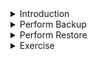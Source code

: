 <details>
<summary>Introduction</summary>
<br>

  <img width="735" alt="image" src="https://user-images.githubusercontent.com/75510135/165522162-c06265c8-3975-4693-83de-4693e6860398.png">

  <img width="952" alt="image" src="https://user-images.githubusercontent.com/75510135/165522216-c693677d-13c9-4736-a9b5-fd81d951bf26.png">

  <img width="973" alt="image" src="https://user-images.githubusercontent.com/75510135/165522274-487e9181-f17b-476a-b0c6-42993c041007.png">

  
</details>

<details>
<summary>Perform Backup</summary>
<br>

  <img width="821" alt="image" src="https://user-images.githubusercontent.com/75510135/165522392-e974e85d-fc0a-4f19-b410-303f6aff71b4.png">

 
</details>

<details>
<summary>Perform Restore</summary>
<br>

  <img width="831" alt="image" src="https://user-images.githubusercontent.com/75510135/165522500-35547d79-0daf-43c7-b73f-388095371aa7.png">

</details>


<details>
<summary>Exercise</summary>
<br>

  ```
            ********************************************************************************************

          1. PRE-REQ: Installing "etcdctl" client:
          ----------------------------------------

          Ensure if "etcdctl" command line tool is available by running below command. 

          export ETCDCTL_API=3
          etcdctl version

          If not available, then you can do the same by following below steps.

          ----------

          mv /tmp/etcd-download-test/etcdctl /usr/bin

          ETCD_VER=v3.4.14

          # choose either URL
          GOOGLE_URL=https://storage.googleapis.com/etcd
          GITHUB_URL=https://github.com/etcd-io/etcd/releases/download
          DOWNLOAD_URL=${GOOGLE_URL}

          rm -f /tmp/etcd-${ETCD_VER}-linux-amd64.tar.gz
          rm -rf /tmp/etcd-download-test && mkdir -p /tmp/etcd-download-test

          curl -L ${DOWNLOAD_URL}/${ETCD_VER}/etcd-${ETCD_VER}-linux-amd64.tar.gz -o /tmp/etcd-${ETCD_VER}-linux-amd64.tar.gz
          tar xzvf /tmp/etcd-${ETCD_VER}-linux-amd64.tar.gz -C /tmp/etcd-download-test --strip-components=1
          rm -f /tmp/etcd-${ETCD_VER}-linux-amd64.tar.gz

          mv /tmp/etcd-download-test/etcdctl /usr/bin

          ----------

          Referece: https://github.com/etcd-io/etcd/releases

          *********************************************************************************************


          1. Deploy sample Pod for testing:
          ~~~~~~~~~~~~~~~~~~~~~~~~~~~~~~~~~

          kubectl run nginx-pod --image=nginx


          *********************************************************************************************


          2. Backing up ETCD Database:
          ~~~~~~~~~~~~~~~~~~~~~~~~~~~~


          2a. Set ETCDCTL_API version to 3:
          ---------------------------------
          export ETCDCTL_API=3
          etcdctl version


          2b. Taking ETCD Backup:
          -----------------------
          etcdctl --endpoints=https://127.0.0.1:2379 \
                  --cacert=/etc/kubernetes/pki/etcd/ca.crt \
                  --cert=/etc/kubernetes/pki/etcd/server.crt \
                  --key=/etc/kubernetes/pki/etcd/server.key \
                  snapshot save /opt/snapshot-pre-boot.db

          2c. ETCD Backup - Status:
          -------------------------
          etcdctl --write-out=table snapshot status /opt/snapshot-pre-boot.db



          *********************************************************************************************

          3. Delete Pod:
          --------------
          Delete sample Pod after taking backup. Plan is, when we "restore" ETCD DB, this Pod should be there.

          kubectl get pods
          kubectl delete pod nginx-pod
          kubectl get pods

          *********************************************************************************************


          4. Restoring ETCD DB:
          ---------------------

          4a). 

          etcdctl  --data-dir /var/lib/etcd-from-backup \
                   snapshot restore /opt/snapshot-pre-boot.db

          ---------------------------------------------------------------------------------------------

          ls -l /var/lib/etcd-from-backup/

          ---------------------------------------------------------------------------------------------


          4b). 

          ETCD Pod (and other Kubernetes Components runs) as Static Pods in kube-system namespace. 

          You can update respective component configuration by updating YAML files in /etc/kubernetes/manifests/

          To update new ETCD Data Directory location we need to update the ETCD Pod YAML file /etc/kubernetes/manifests/etcd.yaml


          cp /etc/kubernetes/manifests/etcd.yaml /tmp/etcd.yaml.bak

          vim /etc/kubernetes/manifests/etcd.yaml 
          --------------------
             ...
             ...
             volumes:
             ...
             ...
             - hostPath:
                 path: /var/lib/etcd-from-backup   #new-data-dir. In my case, I have already configured.
                 type: DirectoryOrCreate
               name: etcd-data
          status: {}   

          /etc/kubernetes/pki/etcd

          4c). Wait for about 2/3 mins and check "etcd-master" Pod status:
          ----------------------------------------------------------------   
          kubectl get pods -n kube-system | grep etcd

          # IF it is pending even after few minutes, try delete the etcd-master pod. Since this is "static pod", K8s will create from above etcd.yaml file
          kubectl delete pods etcd-master -n kube-system --grace-period=0 --force

          Wait for few mins and test the same.
          kubectl get pods -n kube-system | grep etcd


          *********************************************************************************************


          5. Validate:
          -------------

          5a). Ensure, nginx-pod created in above step 1 exist after we successful restore ETCD DB.
          -----------------------------------------------------------------------------------------
          kubectl get pod nginx-pod

          5b). Deploy another sample to ensure we are able to deploy new Pods after restoring ETCD DB.
          --------------------------------------------------------------------------------------------
          kubectl run redis-pod --image=redis

          kubectl get pod nginx-pod
  ```
</details>
